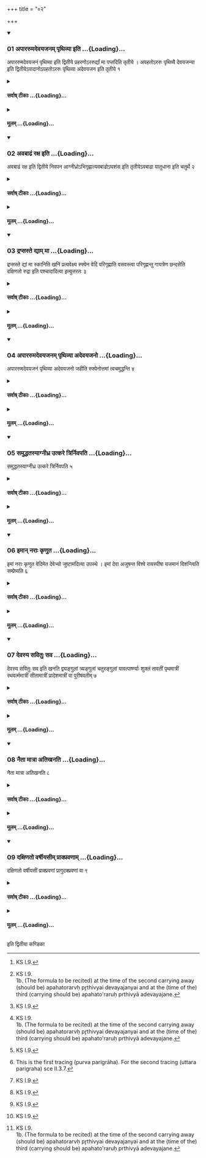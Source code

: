+++
title = "०२"

+++

<div class="js_include" includetitle="true" newlevelforh1="3" unfilled url="/vedAH_yajuH/taittirIyam/sUtram/ApastambaH/shrautam/vishvAsa-prastutiH/02/02/01_apArarumadevayajanam_pRthivyA_iti.md">
<details open><summary><h3>01 अपाररुमदेवयजनम् पृथिव्या इति ...{Loading}...</h3></summary>

अपाररुमदेवयजनं पृथिव्या इति द्वितीये प्रहरणोऽररुर्द्यां मा पप्तदिति तृतीये । अपहतोऽररुः पृथिव्यै देवयजन्या इति द्वितीयेऽपादानोऽपहतोऽररुः पृथिव्या अदेवयजन इति तृतीये १
</details>
</div>
<div class="js_include collapsed" newlevelforh1="4" title="सर्वाष् टीकाः" unfilled url="/vedAH_yajuH/taittirIyam/sUtram/ApastambaH/shrautam/sarvASh_TIkAH/02/02/01_apArarumadevayajanam_pRthivyA_iti.md">
<details><summary><h4>सर्वाष् टीकाः ...{Loading}...</h4></summary>
<details><summary>थिते</summary>

la. (The formula to be recited) at the (time of the) second (striking) (should be) apārarumadevayajanaṁ pr̥thivyai devayajanyai[^1] and at the time of the third (striking) should be ararur dyāṁ mā paptat[^2].  

[^1]: KS I.9.  

[^2]: KS I.9.  
1b. (The formula to be recited) at the time of the second carrying away (should be) apahatorarvḥ pr̥thivyai devayajanyai[^3] and at the (time of the) third (carrying should be) apahato'raruḥ prthivyā adevayajane.[^4]  

[^3]: TS I.1.9.1.  

[^4]: TS I.1.9.n.
</details>
</details>
</div>
<div class="js_include collapsed" newlevelforh1="4" title="मूलम्" unfilled url="/vedAH_yajuH/taittirIyam/sUtram/ApastambaH/shrautam/mUlam/02/02/01_apArarumadevayajanam_pRthivyA_iti.md">
<details><summary><h4>मूलम् ...{Loading}...</h4></summary>

अपाररुमदेवयजनं पृथिव्या इति द्वितीये प्रहरणोऽररुर्द्यां मा पप्तदिति तृतीये । अपहतोऽररुः पृथिव्यै देवयजन्या इति द्वितीयेऽपादानोऽपहतोऽररुः पृथिव्या अदेवयजन इति तृतीये १
</details>
</div>
<div class="js_include" includetitle="true" newlevelforh1="3" unfilled url="/vedAH_yajuH/taittirIyam/sUtram/ApastambaH/shrautam/vishvAsa-prastutiH/02/02/02_avabADhaM_raxa_iti.md">
<details open><summary><h3>02 अवबाढं रक्ष इति ...{Loading}...</h3></summary>

अवबाढं रक्ष इति द्वितीये निवपन आग्नीध्रोऽभिगृह्णात्यवबाढोऽघशंस इति तृतीयेऽवबाढा यातुधाना इति चतुर्थे २
</details>
</div>
<div class="js_include collapsed" newlevelforh1="4" title="सर्वाष् टीकाः" unfilled url="/vedAH_yajuH/taittirIyam/sUtram/ApastambaH/shrautam/sarvASh_TIkAH/02/02/02_avabADhaM_raxa_iti.md">
<details><summary><h4>सर्वाष् टीकाः ...{Loading}...</h4></summary>
<details><summary>थिते</summary>

2. (The formula to be recited) at the (time of) the second throwing (should be) avabāḍhaṁ rakṣaḥ[^1] and at the time of the third (throwing should be) avabādḥā yātudhānāḥ[^2]  

[^1]: These formulae are not found in any Samhita-text.
</details>
</details>
</div>
<div class="js_include collapsed" newlevelforh1="4" title="मूलम्" unfilled url="/vedAH_yajuH/taittirIyam/sUtram/ApastambaH/shrautam/mUlam/02/02/02_avabADhaM_raxa_iti.md">
<details><summary><h4>मूलम् ...{Loading}...</h4></summary>

अवबाढं रक्ष इति द्वितीये निवपन आग्नीध्रोऽभिगृह्णात्यवबाढोऽघशंस इति तृतीयेऽवबाढा यातुधाना इति चतुर्थे २
</details>
</div>
<div class="js_include" includetitle="true" newlevelforh1="3" unfilled url="/vedAH_yajuH/taittirIyam/sUtram/ApastambaH/shrautam/vishvAsa-prastutiH/02/02/03_drapsaste_dyAm_mA.md">
<details open><summary><h3>03 द्रप्सस्ते द्याम् मा ...{Loading}...</h3></summary>

द्रप्सस्ते द्यां मा स्कानिति खनिं प्रत्यवेक्ष्य स्फ्येन वेदिं परिगृह्णाति वसवस्त्वा परिगृह्णन्तु गायत्रेण छन्दसेति दक्षिणतो रुद्रा इति पश्चादादित्या इत्युत्तरतः ३
</details>
</div>
<div class="js_include collapsed" newlevelforh1="4" title="सर्वाष् टीकाः" unfilled url="/vedAH_yajuH/taittirIyam/sUtram/ApastambaH/shrautam/sarvASh_TIkAH/02/02/03_drapsaste_dyAm_mA.md">
<details><summary><h4>सर्वाष् टीकाः ...{Loading}...</h4></summary>
<details><summary>थिते</summary>

3. With drapsaste dyāṁ mā skān[^1] having looked at the pit (i.e. place from where the earth was taken) the Adhvaryu traces out the altar with vasavastvā parigr̥hṇantu gāyatrena cchandasai on the south, with rudrāh... on the west, and with ādityāh.... on the north.[^5]  

[^1]: MS I.1.10.  

[^2-4]: TS I.1.9.s.  

[^5]: This is the first tracing (purva parigrāha). For the second tracing
(uttara parigraha) sce II.3.7.
</details>
</details>
</div>
<div class="js_include collapsed" newlevelforh1="4" title="मूलम्" unfilled url="/vedAH_yajuH/taittirIyam/sUtram/ApastambaH/shrautam/mUlam/02/02/03_drapsaste_dyAm_mA.md">
<details><summary><h4>मूलम् ...{Loading}...</h4></summary>

द्रप्सस्ते द्यां मा स्कानिति खनिं प्रत्यवेक्ष्य स्फ्येन वेदिं परिगृह्णाति वसवस्त्वा परिगृह्णन्तु गायत्रेण छन्दसेति दक्षिणतो रुद्रा इति पश्चादादित्या इत्युत्तरतः ३
</details>
</div>
<div class="js_include" includetitle="true" newlevelforh1="3" unfilled url="/vedAH_yajuH/taittirIyam/sUtram/ApastambaH/shrautam/vishvAsa-prastutiH/02/02/04_apArarumadevayajanam_pRthivyA_adevayajano.md">
<details open><summary><h3>04 अपाररुमदेवयजनम् पृथिव्या अदेवयजनो ...{Loading}...</h3></summary>

अपाररुमदेवयजनं पृथिव्या अदेवयजनो जहीति स्फ्येनोत्तमां त्वचमुद्धन्ति ४
</details>
</div>
<div class="js_include collapsed" newlevelforh1="4" title="सर्वाष् टीकाः" unfilled url="/vedAH_yajuH/taittirIyam/sUtram/ApastambaH/shrautam/sarvASh_TIkAH/02/02/04_apArarumadevayajanam_pRthivyA_adevayajano.md">
<details><summary><h4>सर्वाष् टीकाः ...{Loading}...</h4></summary>
<details><summary>थिते</summary>

4. With apārarumadvayajanaṁ...[^1] he digs out the upper layer (of the ground of the altar) by means of the Sphya (wooden sword).  

[^1]: Cp. KS I.9.
</details>
</details>
</div>
<div class="js_include collapsed" newlevelforh1="4" title="मूलम्" unfilled url="/vedAH_yajuH/taittirIyam/sUtram/ApastambaH/shrautam/mUlam/02/02/04_apArarumadevayajanam_pRthivyA_adevayajano.md">
<details><summary><h4>मूलम् ...{Loading}...</h4></summary>

अपाररुमदेवयजनं पृथिव्या अदेवयजनो जहीति स्फ्येनोत्तमां त्वचमुद्धन्ति ४
</details>
</div>
<div class="js_include" includetitle="true" newlevelforh1="3" unfilled url="/vedAH_yajuH/taittirIyam/sUtram/ApastambaH/shrautam/vishvAsa-prastutiH/02/02/05_samuddhatasyAgnIdhra_utkare_trirnivapati.md">
<details open><summary><h3>05 समुद्धतस्याग्नीध्र उत्करे त्रिर्निवपति ...{Loading}...</h3></summary>

समुद्धतस्याग्नीध्र उत्करे त्रिर्निवपति ५
</details>
</div>
<div class="js_include collapsed" newlevelforh1="4" title="सर्वाष् टीकाः" unfilled url="/vedAH_yajuH/taittirIyam/sUtram/ApastambaH/shrautam/sarvASh_TIkAH/02/02/05_samuddhatasyAgnIdhra_utkare_trirnivapati.md">
<details><summary><h4>सर्वाष् टीकाः ...{Loading}...</h4></summary>
<details><summary>थिते</summary>

5. Out of the dug out (earth), the Āgnīdhra throws away some (earth) upon the rubbish-heap three times.
</details>
</details>
</div>
<div class="js_include collapsed" newlevelforh1="4" title="मूलम्" unfilled url="/vedAH_yajuH/taittirIyam/sUtram/ApastambaH/shrautam/mUlam/02/02/05_samuddhatasyAgnIdhra_utkare_trirnivapati.md">
<details><summary><h4>मूलम् ...{Loading}...</h4></summary>

समुद्धतस्याग्नीध्र उत्करे त्रिर्निवपति ५
</details>
</div>
<div class="js_include" includetitle="true" newlevelforh1="3" unfilled url="/vedAH_yajuH/taittirIyam/sUtram/ApastambaH/shrautam/vishvAsa-prastutiH/02/02/06_imAn_narAH_kRNuta.md">
<details open><summary><h3>06 इमान् नराः कृणुत ...{Loading}...</h3></summary>

इमां नराः कृणुत वेदिमेत देवेभ्यो जुष्टामदित्या उपस्थे । इमां देवा अजुषन्त विश्वे रायस्पीषा यजमानं विशन्त्विति सम्प्रेष्यति ६
</details>
</div>
<div class="js_include collapsed" newlevelforh1="4" title="सर्वाष् टीकाः" unfilled url="/vedAH_yajuH/taittirIyam/sUtram/ApastambaH/shrautam/sarvASh_TIkAH/02/02/06_imAn_narAH_kRNuta.md">
<details><summary><h4>सर्वाष् टीकाः ...{Loading}...</h4></summary>
<details><summary>थिते</summary>

6. The Adhvaryu orders with imāṁ narāḥ...[^1]  

[^1]: Cp. KS I.9.
</details>
</details>
</div>
<div class="js_include collapsed" newlevelforh1="4" title="मूलम्" unfilled url="/vedAH_yajuH/taittirIyam/sUtram/ApastambaH/shrautam/mUlam/02/02/06_imAn_narAH_kRNuta.md">
<details><summary><h4>मूलम् ...{Loading}...</h4></summary>

इमां नराः कृणुत वेदिमेत देवेभ्यो जुष्टामदित्या उपस्थे । इमां देवा अजुषन्त विश्वे रायस्पीषा यजमानं विशन्त्विति सम्प्रेष्यति ६
</details>
</div>
<div class="js_include" includetitle="true" newlevelforh1="3" unfilled url="/vedAH_yajuH/taittirIyam/sUtram/ApastambaH/shrautam/vishvAsa-prastutiH/02/02/07_devasya_savituH_sava.md">
<details open><summary><h3>07 देवस्य सवितुः सव ...{Loading}...</h3></summary>

देवस्य सवितुः सव इति खनति द्व्यङ्गुलां त्र्यङ्गुलां चतुरङ्गुलां यावत्पार्ष्ण्याः शुक्लं तावतीं पृथमात्रीं रथवर्त्ममात्रीं सीतामात्रीं प्रादेशमात्रीं वा पुरीषवतीम् ७
</details>
</div>
<div class="js_include collapsed" newlevelforh1="4" title="सर्वाष् टीकाः" unfilled url="/vedAH_yajuH/taittirIyam/sUtram/ApastambaH/shrautam/sarvASh_TIkAH/02/02/07_devasya_savituH_sava.md">
<details><summary><h4>सर्वाष् टीकाः ...{Loading}...</h4></summary>
<details><summary>थिते</summary>

7. With devasya savituḥ save...[^1] he digs out the altar two aṅgulas or three aṅgulas or four aṅgulas deep or as deep as the white portion of the heal, a prtha (flat palm i.e. thirteen aṅgulas) deep, or as deep as the rut of a chariot, or as deep as a furrow, or as deep as a span and it should be containing loose soil.  

[^1]: TS I.1.9.t.
</details>
</details>
</div>
<div class="js_include collapsed" newlevelforh1="4" title="मूलम्" unfilled url="/vedAH_yajuH/taittirIyam/sUtram/ApastambaH/shrautam/mUlam/02/02/07_devasya_savituH_sava.md">
<details><summary><h4>मूलम् ...{Loading}...</h4></summary>

देवस्य सवितुः सव इति खनति द्व्यङ्गुलां त्र्यङ्गुलां चतुरङ्गुलां यावत्पार्ष्ण्याः शुक्लं तावतीं पृथमात्रीं रथवर्त्ममात्रीं सीतामात्रीं प्रादेशमात्रीं वा पुरीषवतीम् ७
</details>
</div>
<div class="js_include" includetitle="true" newlevelforh1="3" unfilled url="/vedAH_yajuH/taittirIyam/sUtram/ApastambaH/shrautam/vishvAsa-prastutiH/02/02/08_naitA_mAtrA_atikhanati.md">
<details open><summary><h3>08 नैता मात्रा अतिखनति ...{Loading}...</h3></summary>

नैता मात्रा अतिखनति ८
</details>
</div>
<div class="js_include collapsed" newlevelforh1="4" title="सर्वाष् टीकाः" unfilled url="/vedAH_yajuH/taittirIyam/sUtram/ApastambaH/shrautam/sarvASh_TIkAH/02/02/08_naitA_mAtrA_atikhanati.md">
<details><summary><h4>सर्वाष् टीकाः ...{Loading}...</h4></summary>
<details><summary>थिते</summary>

8. He does not dig beyond these measures.
</details>
</details>
</div>
<div class="js_include collapsed" newlevelforh1="4" title="मूलम्" unfilled url="/vedAH_yajuH/taittirIyam/sUtram/ApastambaH/shrautam/mUlam/02/02/08_naitA_mAtrA_atikhanati.md">
<details><summary><h4>मूलम् ...{Loading}...</h4></summary>

नैता मात्रा अतिखनति ८
</details>
</div>
<div class="js_include" includetitle="true" newlevelforh1="3" unfilled url="/vedAH_yajuH/taittirIyam/sUtram/ApastambaH/shrautam/vishvAsa-prastutiH/02/02/09_daxiNato_varShIyasIm_prAkpravaNAm.md">
<details open><summary><h3>09 दक्षिणतो वर्षीयसीम् प्राक्प्रवणाम् ...{Loading}...</h3></summary>

दक्षिणतो वर्षीयसीं प्राक्प्रवणां प्रागुदक्प्रवणां वा ९
</details>
</div>
<div class="js_include collapsed" newlevelforh1="4" title="सर्वाष् टीकाः" unfilled url="/vedAH_yajuH/taittirIyam/sUtram/ApastambaH/shrautam/sarvASh_TIkAH/02/02/09_daxiNato_varShIyasIm_prAkpravaNAm.md">
<details><summary><h4>सर्वाष् टीकाः ...{Loading}...</h4></summary>
<details><summary>थिते</summary>

9. Or rather he digs the altar in such a way that it will be elevated towards the south,[^1] sloping towards the east or sloping towards the north-east.[^2]  

[^1]: Cf. TS II.6.4.3.  

[^2]: Cf. TB III.2.9.8.
</details>
</details>
</div>
<div class="js_include collapsed" newlevelforh1="4" title="मूलम्" unfilled url="/vedAH_yajuH/taittirIyam/sUtram/ApastambaH/shrautam/mUlam/02/02/09_daxiNato_varShIyasIm_prAkpravaNAm.md">
<details><summary><h4>मूलम् ...{Loading}...</h4></summary>

दक्षिणतो वर्षीयसीं प्राक्प्रवणां प्रागुदक्प्रवणां वा ९
</details>
</div>





  
इति द्वितीया कण्डिका 
